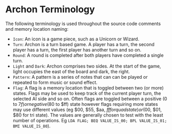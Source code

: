 # Archon Terminology

The following terminology is used throughout the source code comments and memory location naming:

- `Icon`: An icon is a game piece, such as a Unicorn or Wizard.
- `Turn`: Archon is a turn based game. A player has a turn, the second player has a turn, the first player has another
  turn and so on.
- `Round`: A round is completed after both players have completed a single turn.
- `Light` and `Dark`: Archon comprises two sides. At the start of the game, light occupies the east of the board and
   dark, the right.
- `Pattern`: A pattern is a series of notes that can can be played or repeated to form music or sound effect.
- `Flag`: A flag is a memory location that is toggled between two (or more) states. Flags may be used to keep track
  of the current player turn, the selected AI side and so on. Often flags are toggled between a positive (0 to $7f) or
  negative ($80 to $ff) state however flags requiring more states may use different values (eg $00, $55, $aa, $ff for
  quad state) or ($00, $01, $80 for tri state). The values are generally chosen to test with the least number of
  operations. Eg `LDA FLAG; BEQ VALUE_IS_00; BPL VALUE_IS_01; BMI VALUE_IS_80`).
